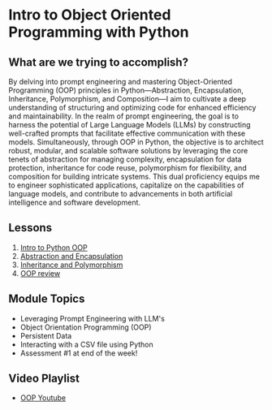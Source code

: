 # Intro to Object Oriented Programming with Python

## What are we trying to accomplish?

By delving into prompt engineering and mastering Object-Oriented Programming (OOP) principles in Python—Abstraction, Encapsulation, Inheritance, Polymorphism, and Composition—I aim to cultivate a deep understanding of structuring and optimizing code for enhanced efficiency and maintainability. In the realm of prompt engineering, the goal is to harness the potential of Large Language Models (LLMs) by constructing well-crafted prompts that facilitate effective communication with these models. Simultaneously, through OOP in Python, the objective is to architect robust, modular, and scalable software solutions by leveraging the core tenets of abstraction for managing complexity, encapsulation for data protection, inheritance for code reuse, polymorphism for flexibility, and composition for building intricate systems. This dual proficiency equips me to engineer sophisticated applications, capitalize on the capabilities of language models, and contribute to advancements in both artificial intelligence and software development.

## Lessons

1. [Intro to Python OOP](./1-oop-intro/README.md)
2. [Abstraction and Encapsulation](./2-abstraction-encapsulation/README.md)
3. [Inheritance and Polymorphism](./3-inheritance-polymorphism/README.md)
4. [OOP review](./4-review/README.md)

## Module Topics

- Leveraging Prompt Engineering with LLM's
- Object Orientation Programming (OOP)
- Persistent Data
- Interacting with a CSV file using Python
- Assessment #1 at end of the week!

## Video Playlist

- [OOP Youtube](https://www.youtube.com/playlist?list=PLu0CiQ7bzwESSwMZNV7tdn3Z1rer_GYHk)
